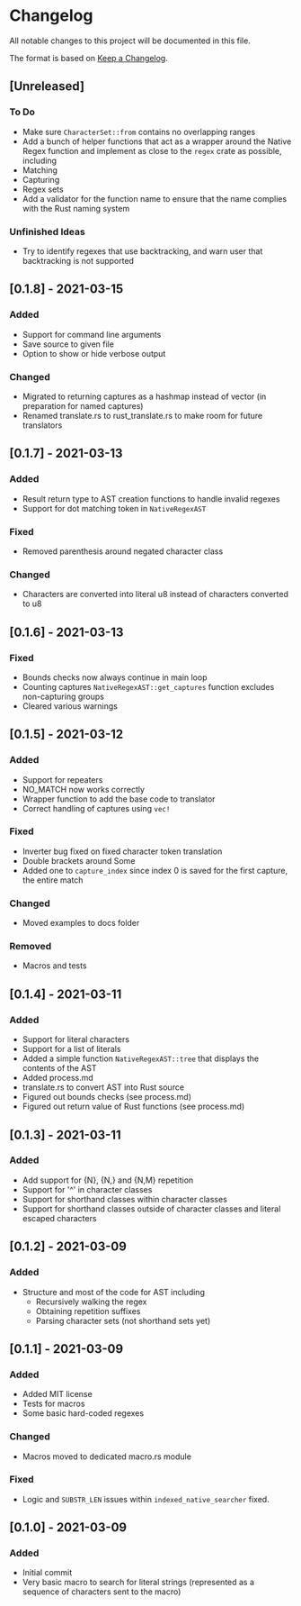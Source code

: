 # Changelog
All notable changes to this project will be documented in this file.

The format is based on [Keep a Changelog](https://keepachangelog.com/en/1.0.0/).

## [Unreleased]
### To Do
- Make sure `CharacterSet::from` contains no overlapping ranges
- Add a bunch of helper functions that act as a wrapper around the Native Regex function and implement as close to the `regex` crate as possible, including
 - Matching
 - Capturing
 - Regex sets
- Add a validator for the function name to ensure that the name complies with the Rust naming system

### Unfinished Ideas
- Try to identify regexes that use backtracking, and warn user that backtracking is not supported 

## [0.1.8] - 2021-03-15

### Added
- Support for command line arguments
- Save source to given file
- Option to show or hide verbose output

### Changed 
- Migrated to returning captures as a hashmap instead of vector (in preparation for named captures)
- Renamed translate.rs to rust_translate.rs to make room for future translators

## [0.1.7] - 2021-03-13

### Added
- Result return type to AST creation functions to handle invalid regexes
- Support for dot matching token in `NativeRegexAST`

### Fixed
- Removed parenthesis around negated character class

### Changed
- Characters are converted into literal u8 instead of characters converted to u8

## [0.1.6] - 2021-03-13

### Fixed 
- Bounds checks now always continue in main loop
- Counting captures `NativeRegexAST::get_captures` function excludes non-capturing groups
- Cleared various warnings

## [0.1.5] - 2021-03-12

### Added
- Support for repeaters
- NO_MATCH now works correctly
- Wrapper function to add the base code to translator 
- Correct handling of captures using `vec!`

### Fixed
- Inverter bug fixed on fixed character token translation
- Double brackets around Some
- Added one to `capture_index` since index 0 is saved for the first capture, the entire match

### Changed
- Moved examples to docs folder

### Removed
- Macros and tests

## [0.1.4] - 2021-03-11

### Added
- Support for literal characters
- Support for a list of literals
- Added a simple function `NativeRegexAST::tree` that displays the contents of the AST
- Added process.md
- translate.rs to convert AST into Rust source
- Figured out bounds checks (see process.md)
- Figured out return value of Rust functions (see process.md)


## [0.1.3] - 2021-03-11

### Added
- Add support for {N}, {N,} and {N,M} repetition
- Support for '^' in character classes
- Support for shorthand classes within character classes
- Support for shorthand classes outside of character classes and literal escaped characters

## [0.1.2] - 2021-03-09

### Added
- Structure and most of the code for AST including
  - Recursively walking the regex
  - Obtaining repetition suffixes
  - Parsing character sets (not shorthand sets yet)

## [0.1.1] - 2021-03-09

### Added
- Added MIT license
- Tests for macros
- Some basic hard-coded regexes

### Changed
- Macros moved to dedicated macro.rs module

### Fixed
- Logic and `SUBSTR_LEN` issues within `indexed_native_searcher` fixed.

## [0.1.0] - 2021-03-09

### Added
- Initial commit
- Very basic macro to search for literal strings (represented as a sequence of characters sent to the macro)
